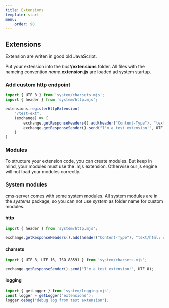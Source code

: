 ```yaml
---
title: Extensions
template: start
menu: 
    order: 90
---
```


## Extensions
Extension are writen in good old JavaScript.

Put your extension into the _host_**/extensions** folder. 
All files with the nameing convention _name_**.extension.js** are loaded ad system startup.

### Add custom http endpoint
```javascript
import { UTF_8 } from 'system/charsets.mjs';
import { header } from 'system/http.mjs';

extensions.registerHttpExtension(
	"/test-ext",
	(exchange) => {
		exchange.getResponseHeaders().add(header("Content-Type"), "text/html; charset=utf-8");
		exchange.getResponseSender().send("I'm a test extension!", UTF_8);
	}
)
```

### Modules
To structure your extension code, you can create modules. 
But keep in mind, your modules must use the .mjs extension. 
Otherwise our js engine will not load your modules correctly.

### System modules
cms-server comes with some system modules.
All system modules are in the _systems_ package, so you can not use _system_ as folder name for custom modules.

#### http

```javascript
import { header } from 'system/http.mjs';

exchange.getResponseHeaders().add(header("Content-Type"), "text/html; charset=utf-8");
```

#### charsets

```javascript
import { UTF_8, UTF_16, ISO_88591 } from 'system/charsets.mjs';

exchange.getResponseSender().send("I'm a test extension!", UTF_8);
```

#### logging
```javascript
import { getLogger } from 'system/logging.mjs';
const logger = getLogger("extensions");
logger.debug("debug log from test extension");
```